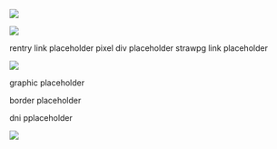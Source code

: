 ![](https://files.catbox.moe/8cm4b6.png)

![](https://komarev.com/ghpvc/?username=idiosyncraticNerd) 

rentry link placeholder pixel div placeholder strawpg link placeholder

![](https://files.catbox.moe/4wln0d.png)

graphic placeholder

border placeholder

dni pplaceholder

![](https://files.catbox.moe/sfbfpe.png)
